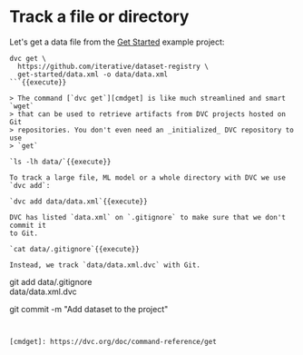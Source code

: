 # Track a file or directory

Let's get a data file from the [Get
Started](https://dvc.org/doc/start/data-and-model-versioning) example project:

```
dvc get \
  https://github.com/iterative/dataset-registry \
  get-started/data.xml -o data/data.xml
```{{execute}}

> The command [`dvc get`][cmdget] is like much streamlined and smart `wget`
> that can be used to retrieve artifacts from DVC projects hosted on Git
> repositories. You don't even need an _initialized_ DVC repository to use
> `get`

`ls -lh data/`{{execute}}

To track a large file, ML model or a whole directory with DVC we use `dvc add`:

`dvc add data/data.xml`{{execute}}

DVC has listed `data.xml` on `.gitignore` to make sure that we don't commit it
to Git.

`cat data/.gitignore`{{execute}}

Instead, we track `data/data.xml.dvc` with Git. 

```
git add data/.gitignore \
        data/data.xml.dvc

git commit -m "Add dataset to the project"
```{{execute}}


[cmdget]: https://dvc.org/doc/command-reference/get
